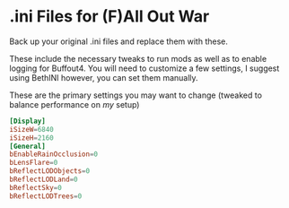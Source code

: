# .ini Files for (F)All Out War

Back up your original .ini files and replace them with these.

These include the necessary tweaks to run mods as well as to enable logging for Buffout4. You will need to customize a few settings, I suggest using BethINI
however, you can set them manually.

These are the primary settings you may want to change (tweaked to balance performance on _my_ setup)

```toml
[Display]
iSizeW=6840
iSizeH=2160
[General]
bEnableRainOcclusion=0
bLensFlare=0
bReflectLODObjects=0
bReflectLODLand=0
bReflectSky=0
bReflectLODTrees=0
```

